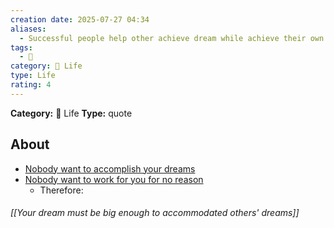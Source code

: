 ```yaml
---
creation date: 2025-07-27 04:34
aliases:
  - Successful people help other achieve dream while achieve their own
tags:
  - 💬
category: 📜 Life
type: Life
rating: 4
---
```

**Category:** 📜 Life
**Type:** quote

## About
- <u>Nobody want to accomplish your dreams</u>
- <u>Nobody want to work for you for no reason</u>
	- Therefore:
###### [[Your dream must be big enough to accommodated others' dreams]]
